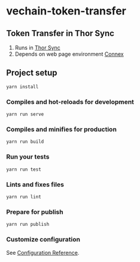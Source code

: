 # vechain-token-transfer

## Token Transfer in Thor Sync
1. Runs in [Thor Sync](https://github.com/vechain/thor-sync.electron)
2. Depends on web page environment [Connex](https://github.com/vechain/connex)

## Project setup
```
yarn install
```

### Compiles and hot-reloads for development
```
yarn run serve
```

### Compiles and minifies for production
```
yarn run build
```

### Run your tests
```
yarn run test
```

### Lints and fixes files
```
yarn run lint
```

### Prepare for publish
```
yarn run publish
```

### Customize configuration
See [Configuration Reference](https://cli.vuejs.org/config/).
